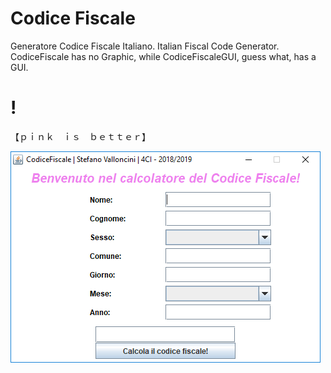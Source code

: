 # Codice Fiscale
Generatore Codice Fiscale Italiano. Italian Fiscal Code Generator.
CodiceFiscale has no Graphic, while CodiceFiscaleGUI, guess what, has a GUI. 

# !
【﻿ｐｉｎｋ　ｉｓ　ｂｅｔｔｅｒ】

![Screenshot](https://github.com/xStevatt/CodiceFiscale/blob/master/screenshot.PNG)
